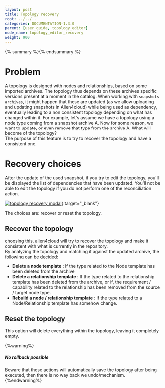 ```yaml
---
layout: post
title: Topology recovery
root: ../../..
categories: DOCUMENTATION-1.3.0
parent: [user_guide, topology_editor]
node_name: topology_editor_recovery
weight: 900
---
```


{% summary %}{% endsummary %}

# Problem

A topology is designed with nodes and relationships, based on some imported archives. The topology thus depends on these archives specific versions present at a moment in the catalog. When working with `snapshots archives`, it might happen that these are updated (as we allow uploading and updating snapshots in Alien4cloud) while being used as dependency, eventually leading to a non consistent topology depending on what has changed within it. For example, let's assume we have a topology using a node type coming from a snapshot archive A. Now for some reason, we want to update, or even remove that type from the archive A. What will become of the topology?  
The purpose of this feature is to try to recover the topology and have a consistent one.

# Recovery choices

After the update of the used snapshot, if you try to edit the topology, you'll be displayed the list of dependencies that have been updated. You'll not be able to edit the topology if you do not perform one of the reconciliation action.

[![topology recovery modal](../../images/1.3.0/user_guide/topology_recovery_modal.png)](../../images/1.3.0/user_guide/topology_recovery_modal.png){:target="_blank"}<br>

The choices are: recover or reset the topology.

## Recover the topology

choosing this, alien4cloud will try to recover the topology and make it consistent with what is currently in the repository.  
By analyzing the topology and matching it against the updated archive, the following can be decided:

  * **Delete a node template** : If the type related to the Node template has been deleted from the archive
  * **Delete a relationship template** : If the type related to the relationship template has been deleted from the archive, or if, the requirement / capability related to the relationship has been removed from the source / target node type.
  * **Rebuild a node / relationship template** : If the type related to a Node/Relationship template has somehow change.

## Reset the topology

This option will delete everything within the topology, leaving it completely empty.

{%warning%}
<h5>No rollback possible</h5>
Beware that these actions will automatically save the topology after being executed, then there is no way back we undo/mechanism.
{%endwarning%}

